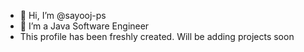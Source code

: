 - 👋 Hi, I’m @sayooj-ps
- 👀 I’m a Java Software Engineer 
- This profile has been freshly created. Will be adding projects soon
<!---
sayooj-ps/sayooj-ps is a ✨ special ✨ repository because its `README.md` (this file) appears on your GitHub profile.
You can click the Preview link to take a look at your changes.
--->
